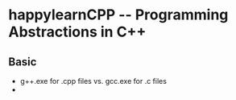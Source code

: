 # happylearnCPP -- Programming Abstractions in C++ 
## Basic
- g++.exe for .cpp files vs. gcc.exe for .c files
- 
  

